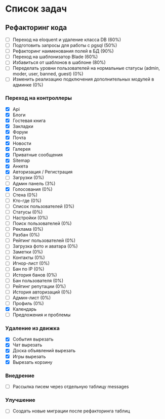 Список задач
=========

## Рефакторинг кода

- [ ] Переход на eloquent и удаление класса DB (60%)
- [ ] Подготовить запросы для работы с pgsql (50%)
- [ ] Рефакторинг наименования полей в БД (90%)
- [ ] Переход на шаблонизатор Blade (60%)
- [ ] Избавиться от шаблонов в шаблоне (80%)
- [ ] Переделать уровни пользователей на нормальные статусы (admin, moder, user, banned, guest) (0%)
- [ ] Изменить реализацию подключения дополнительных модулей в админке (0%)

### Переход на контроллеры

- [x] Api
- [x] Блоги
- [x] Гостевая книга
- [x] Закладки
- [x] Форум
- [x] Почта
- [x] Новости
- [x] Галерея
- [x] Приватные сообщения
- [x] Sitemap
- [x] Анкета
- [x] Авторизация / Регистрация
- [ ] Загрузки (0%)
- [ ] Админ панель (3%)
- [x] Голосования (0%)
- [ ] Стена (0%)
- [ ] Кто-где (0%)
- [ ] Список пользователей (0%)
- [ ] Статусы (0%)
- [ ] Настройки (0%)
- [ ] Поиск пользователей (0%)
- [ ] Реклама (0%)
- [ ] Разбан (0%)
- [ ] Рейтинг пользователей (0%)
- [ ] Загрузка фото и аватара (0%)
- [ ] Заметки (0%)
- [ ] Контакты (0%)
- [ ] Игнор-лист (0%)
- [ ] Бан по IP (0%)
- [ ] История банов (0%)
- [ ] Бан пользователя (0%)
- [ ] Рейтинг репутации (0%)
- [ ] История авторизаций (0%)
- [ ] Админ-лист (0%)
- [ ] Профиль (0%)
- [x] Календарь
- [ ] Предложения и проблемы

### Удаление из движка
- [x] События вырезать
- [x] Чат вырезать
- [x] Доска объявлений вырезать
- [x] Игры вырезать
- [x] Вырезать корзину

### Внедрение
- [ ] Рассылка писем через отдельную таблицу messages

### Улучшение
- [ ] Создать новые миграции после рефакторинга таблиц
